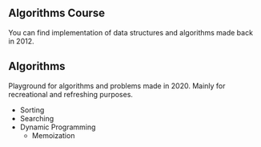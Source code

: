 ## Algorithms Course
You can find implementation of data structures and algorithms made back in 2012.

## Algorithms
Playground for algorithms and problems made in 2020. Mainly for recreational and refreshing purposes.

- Sorting
- Searching
- Dynamic Programming
  - Memoization
